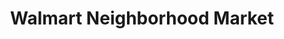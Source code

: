 ---
title: "Walmart Neighborhood Market"
url: /new-bern/walmart-neighborhood-market/
shop: supermarket
---